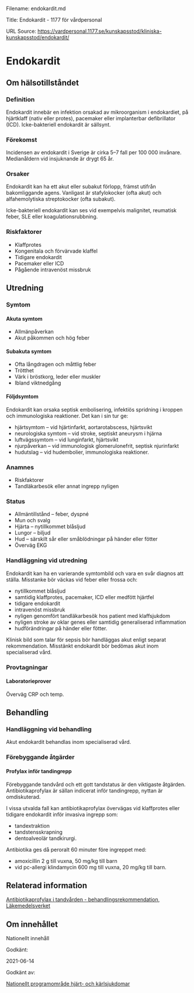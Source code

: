 Filename: endokardit.md

Title: Endokardit - 1177 för vårdpersonal

URL Source: https://vardpersonal.1177.se/kunskapsstod/kliniska-kunskapsstod/endokardit/

Endokardit
==========

Om hälsotillståndet
-------------------

### Definition

Endokardit innebär en infektion orsakad av mikroorganism i endokardiet, på hjärtklaff (nativ eller protes), pacemaker eller implanterbar defibrillator (ICD). Icke-bakteriell endokardit är sällsynt.

### Förekomst

Incidensen av endokardit i Sverige är cirka 5–7 fall per 100 000 invånare. Medianåldern vid insjuknande är drygt 65 år.

### Orsaker

Endokardit kan ha ett akut eller subakut förlopp, främst utifrån bakomliggande agens. Vanligast är stafylokocker (ofta akut) och alfahemolytiska streptokocker (ofta subakut).

Icke-bakteriell endokardit kan ses vid exempelvis malignitet, reumatisk feber, SLE eller koagulationsrubbning.

### Riskfaktorer

*   Klaffprotes
*   Kongenitala och förvärvade klaffel
*   Tidigare endokardit
*   Pacemaker eller ICD
*   Pågående intravenöst missbruk

Utredning
---------

### Symtom

#### Akuta symtom

*   Allmänpåverkan
*   Akut påkommen och hög feber

#### Subakuta symtom

*   Ofta långdragen och måttlig feber
*   Trötthet
*   Värk i bröstkorg, leder eller muskler
*   Ibland viktnedgång

#### Följdsymtom

Endokardit kan orsaka septisk embolisering, infektiös spridning i kroppen och immunologiska reaktioner. Det kan i sin tur ge:

*   hjärtsymtom – vid hjärtinfarkt, aortarotabscess, hjärtsvikt
*   neurologiska symtom – vid stroke, septiskt aneurysm i hjärna
*   luftvägssymtom – vid lunginfarkt, hjärtsvikt
*   njurpåverkan – vid immunologisk glomerulonefrit, septisk njurinfarkt
*   hudutslag – vid hudembolier, immunologiska reaktioner.

### Anamnes

*   Riskfaktorer
*   Tandläkarbesök eller annat ingrepp nyligen

### Status

*   Allmäntillstånd – feber, dyspné
*   Mun och svalg
*   Hjärta – nytillkommet blåsljud
*   Lungor – biljud
*   Hud – särskilt sår eller småblödningar på händer eller fötter
*   Överväg EKG

### Handläggning vid utredning

Endokardit kan ha en varierande symtombild och vara en svår diagnos att ställa. Misstanke bör väckas vid feber eller frossa och:

*   nytillkommet blåsljud
*   samtidig klaffprotes, pacemaker, ICD eller medfött hjärtfel
*   tidigare endokardit
*   intravenöst missbruk
*   nyligen genomfört tandläkarbesök hos patient med klaffsjukdom
*   nyligen stroke av oklar genes eller samtidig generaliserad inflammation
*   hudförändringar på händer eller fötter.

Klinisk bild som talar för sepsis bör handläggas akut enligt separat rekommendation. Misstänkt endokardit bör bedömas akut inom specialiserad vård.

### Provtagningar

#### Laboratorieprover

Överväg CRP och temp.

Behandling
----------

### Handläggning vid behandling

Akut endokardit behandlas inom specialiserad vård.

### Förebyggande åtgärder

#### Profylax inför tandingrepp

Förebyggande tandvård och ett gott tandstatus är den viktigaste åtgärden. Antibiotikaprofylax är sällan indicerat inför tandingrepp, nyttan är omdiskuterad.

I vissa utvalda fall kan antibiotikaprofylax övervägas vid klaffprotes eller tidigare endokardit inför invasiva ingrepp som:

*   tandextraktion
*   tandstensskrapning
*   dentoalveolär tandkirurgi.

Antibiotika ges då peroralt 60 minuter före ingreppet med:

*   amoxicillin 2 g till vuxna, 50 mg/kg till barn
*   vid pc-allergi klindamycin 600 mg till vuxna, 20 mg/kg till barn.

Relaterad information
---------------------

[Antibiotikaprofylax i tandvården - behandlings­rekommendation, Läkemedelsverket](https://www.lakemedelsverket.se/sv/behandling-och-forskrivning/behandlingsrekommendationer/sok-behandlingsrekommendationer/antibiotikaprofylax-i-tandvarden---behandlingsrekommendation#hmainbody1)

Om innehållet
-------------

Nationellt innehåll

Godkänt:

2021-06-14

Godkänt av:

[Nationellt programområde hjärt- och kärlsjukdomar](https://kunskapsstyrningvard.se/kunskapsstyrningvard/programomradenochsamverkansgrupper/nationellaprogramomraden/npohjartochkarlsjukdomar.56430.html)
